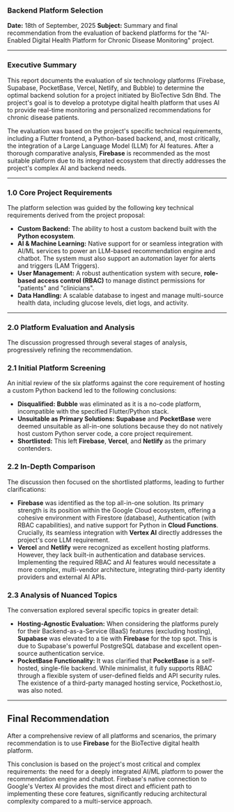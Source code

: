 ### **Backend Platform Selection**

**Date:** 18th of September, 2025
**Subject:** Summary and final recommendation from the evaluation of backend platforms for the "AI-Enabled Digital Health Platform for Chronic Disease Monitoring" project.

---

### Executive Summary
This report documents the evaluation of six technology platforms (Firebase, Supabase, PocketBase, Vercel, Netlify, and Bubble) to determine the optimal backend solution for a project initiated by BioTective Sdn Bhd. The project's goal is to develop a prototype digital health platform that uses AI to provide real-time monitoring and personalized recommendations for chronic disease patients.

The evaluation was based on the project's specific technical requirements, including a Flutter frontend, a Python-based backend, and, most critically, the integration of a Large Language Model (LLM) for AI features. After a thorough comparative analysis, **Firebase** is recommended as the most suitable platform due to its integrated ecosystem that directly addresses the project's complex AI and backend needs.

---

### 1.0 Core Project Requirements
The platform selection was guided by the following key technical requirements derived from the project proposal:
* **Custom Backend:** The ability to host a custom backend built with the **Python ecosystem**.
* **AI & Machine Learning:** Native support for or seamless integration with AI/ML services to power an LLM-based recommendation engine and chatbot. The system must also support an automation layer for alerts and triggers (LAM Triggers).
* **User Management:** A robust authentication system with secure, **role-based access control (RBAC)** to manage distinct permissions for "patients" and "clinicians".
* **Data Handling:** A scalable database to ingest and manage multi-source health data, including glucose levels, diet logs, and activity.

---

### 2.0 Platform Evaluation and Analysis
The discussion progressed through several stages of analysis, progressively refining the recommendation.

### 2.1 Initial Platform Screening
An initial review of the six platforms against the core requirement of hosting a custom Python backend led to the following conclusions:
* **Disqualified:** **Bubble** was eliminated as it is a no-code platform, incompatible with the specified Flutter/Python stack.
* **Unsuitable as Primary Solutions:** **Supabase** and **PocketBase** were deemed unsuitable as all-in-one solutions because they do not natively host custom Python server code, a core project requirement.
* **Shortlisted:** This left **Firebase**, **Vercel**, and **Netlify** as the primary contenders.

### 2.2 In-Depth Comparison
The discussion then focused on the shortlisted platforms, leading to further clarifications:
* **Firebase** was identified as the top all-in-one solution. Its primary strength is its position within the Google Cloud ecosystem, offering a cohesive environment with Firestore (database), Authentication (with RBAC capabilities), and native support for Python in **Cloud Functions**. Crucially, its seamless integration with **Vertex AI** directly addresses the project's core LLM requirement.
* **Vercel** and **Netlify** were recognized as excellent hosting platforms. However, they lack built-in authentication and database services. Implementing the required RBAC and AI features would necessitate a more complex, multi-vendor architecture, integrating third-party identity providers and external AI APIs.

### 2.3 Analysis of Nuanced Topics
The conversation explored several specific topics in greater detail:
* **Hosting-Agnostic Evaluation:** When considering the platforms purely for their Backend-as-a-Service (BaaS) features (excluding hosting), **Supabase** was elevated to a tie with **Firebase** for the top spot. This is due to Supabase's powerful PostgreSQL database and excellent open-source authentication service.
* **PocketBase Functionality:** It was clarified that **PocketBase** is a self-hosted, single-file backend. While minimalist, it fully supports RBAC through a flexible system of user-defined fields and API security rules. The existence of a third-party managed hosting service, Pockethost.io, was also noted.

---

## Final Recommendation
After a comprehensive review of all platforms and scenarios, the primary recommendation is to use **Firebase** for the BioTective digital health platform.

This conclusion is based on the project's most critical and complex requirements: the need for a deeply integrated AI/ML platform to power the recommendation engine and chatbot. Firebase's native connection to Google's Vertex AI provides the most direct and efficient path to implementing these core features, significantly reducing architectural complexity compared to a multi-service approach.